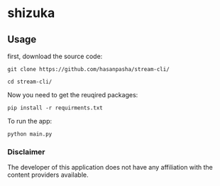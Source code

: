 
# shizuka

## Usage
first, download the source code:
```
git clone https://github.com/hasanpasha/stream-cli/
```
```
cd stream-cli/
```
Now you need to get the reuqired packages:
```
pip install -r requirments.txt
```
To run the app:
```
python main.py
```

### Disclaimer
The developer of this application does not have any affiliation with the content providers available.
